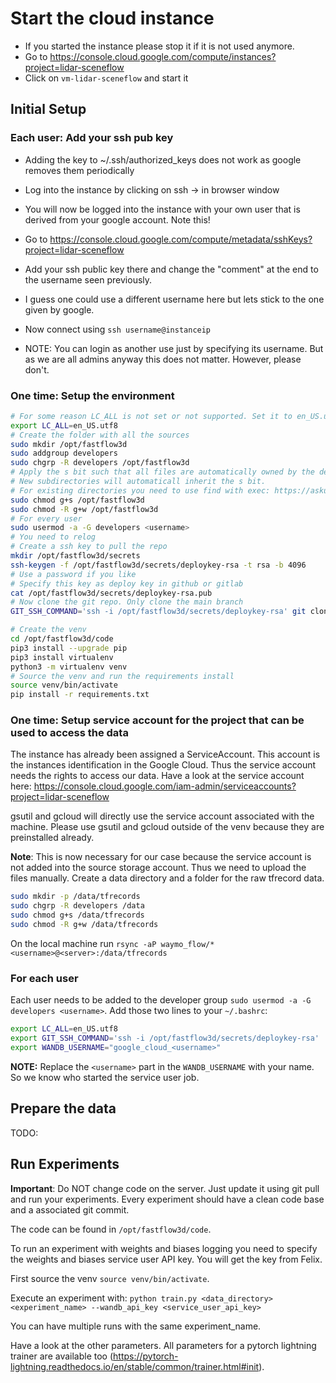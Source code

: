 # Start the cloud instance
- If you started the instance please stop it if it is not used anymore.
- Go to https://console.cloud.google.com/compute/instances?project=lidar-sceneflow
- Click on `vm-lidar-sceneflow` and start it

## Initial Setup
### Each user: Add your ssh pub key
- Adding the key to ~/.ssh/authorized_keys does not work as google removes them periodically
- Log into the instance by clicking on ssh -> in browser window
- You will now be logged into the instance with your own user that is derived from your google account. Note this!
- Go to https://console.cloud.google.com/compute/metadata/sshKeys?project=lidar-sceneflow
- Add your ssh public key there and change the "comment" at the end to the username seen previously.
- I guess one could use a different username here but lets stick to the one given by google.
- Now connect using `ssh username@instanceip`

- NOTE: You can login as another use just by specifying its username. But as we are all admins anyway this does not matter. However, please don't.

### One time: Setup the environment
```bash
# For some reason LC_ALL is not set or not supported. Set it to en_US.utf8
export LC_ALL=en_US.utf8
# Create the folder with all the sources
sudo mkdir /opt/fastflow3d
sudo addgroup developers
sudo chgrp -R developers /opt/fastflow3d
# Apply the s bit such that all files are automatically owned by the developers group
# New subdirectories will automaticall inherit the s bit. 
# For existing directories you need to use find with exec: https://askubuntu.com/questions/51951/set-default-group-for-user-when-they-create-new-files
sudo chmod g+s /opt/fastflow3d
sudo chmod -R g+w /opt/fastflow3d
# For every user
sudo usermod -a -G developers <username>
# You need to relog
# Create a ssh key to pull the repo
mkdir /opt/fastflow3d/secrets 
ssh-keygen -f /opt/fastflow3d/secrets/deploykey-rsa -t rsa -b 4096
# Use a password if you like
# Specify this key as deploy key in github or gitlab
cat /opt/fastflow3d/secrets/deploykey-rsa.pub
# Now clone the git repo. Only clone the main branch
GIT_SSH_COMMAND='ssh -i /opt/fastflow3d/secrets/deploykey-rsa' git clone --branch main --single-branch git@github.com:Jabb0/FastFlowNet3D.git /opt/fastflow3d/code

# Create the venv
cd /opt/fastflow3d/code
pip3 install --upgrade pip
pip3 install virtualenv
python3 -m virtualenv venv
# Source the venv and run the requirements install
source venv/bin/activate
pip install -r requirements.txt
```

### One time: Setup service account for the project that can be used to access the data
The instance has already been assigned a ServiceAccount. This account is the instances identification in the Google Cloud. Thus the service account needs the rights to access our data.
Have a look at the service account here: https://console.cloud.google.com/iam-admin/serviceaccounts?project=lidar-sceneflow

gsutil and gcloud will directly use the service account associated with the machine.
Please use gsutil and gcloud outside of the venv because they are preinstalled already.

**Note**: This is now necessary for our case because the service account is not added into the source storage account. Thus we need to upload the files manually.
Create a data directory and a folder for the raw tfrecord data.
```bash
sudo mkdir -p /data/tfrecords
sudo chgrp -R developers /data
sudo chmod g+s /data/tfrecords
sudo chmod -R g+w /data/tfrecords
```
On the local machine run
`rsync -aP waymo_flow/* <username>@<server>:/data/tfrecords`



### For each user
Each user needs to be added to the developer group `sudo usermod -a -G developers <username>`.
Add those two lines to your `~/.bashrc`:
```bash
export LC_ALL=en_US.utf8
export GIT_SSH_COMMAND='ssh -i /opt/fastflow3d/secrets/deploykey-rsa'
export WANDB_USERNAME="google_cloud_<username>"
```
**NOTE:** Replace the `<username>` part in the `WANDB_USERNAME` with your name. So we know who started the service user job.

## Prepare the data
TODO:


## Run Experiments
**Important**: Do NOT change code on the server. Just update it using git pull and run your experiments. Every experiment should have a clean code base and a associated git commit.

The code can be found in `/opt/fastflow3d/code`.

To run an experiment with weights and biases logging you need to specify the weights and biases service user API key.
You will get the key from Felix.

First source the venv `source venv/bin/activate`.

Execute an experiment with:
`python train.py <data_directory> <experiment_name> --wandb_api_key <service_user_api_key>`

You can have multiple runs with the same experiment_name.

Have a look at the other parameters. All parameters for a pytorch lightning trainer are available too (https://pytorch-lightning.readthedocs.io/en/stable/common/trainer.html#init).